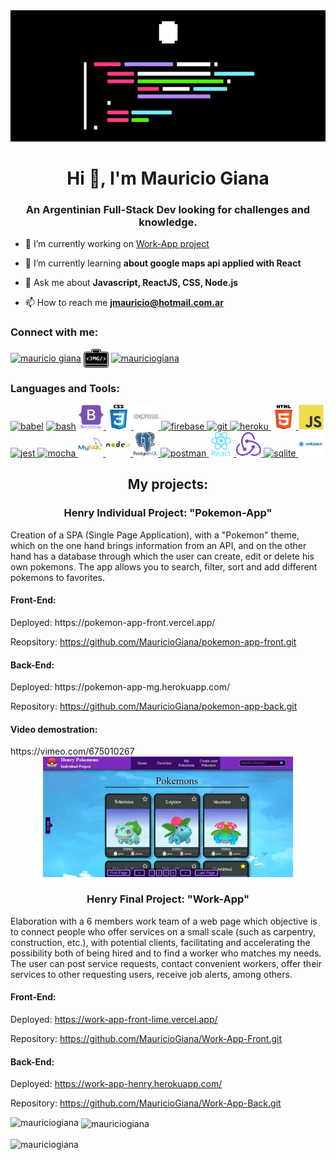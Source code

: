 <div align="center"><img src="https://github.com/MauricioGiana/MauricioGiana/blob/9005c18ae14f6bc86d66459fd90672b88af2e808/assets/ezgif.com-gif-maker.gif"/></div>
          <h1 align="center">Hi 👋, I'm Mauricio Giana</h1>
<h3 align="center">An Argentinian Full-Stack Dev looking for challenges and knowledge.</h3>

- 🔭 I’m currently working on [Work-App project](https://github.com/MauricioGiana/Work-App-Front.git)

- 🌱 I’m currently learning **about google maps api applied with React**

- 💬 Ask me about **Javascript, ReactJS, CSS, Node.js**

- 📫 How to reach me **jmauricio@hotmail.com.ar**

<h3 align="left">Connect with me:</h3>
<p align="left">
<a href="https://linkedin.com/in/mauricio-giana-dev" target="_blank" rel="noopener noreferrer"><img align="center" src="https://raw.githubusercontent.com/rahuldkjain/github-profile-readme-generator/master/src/images/icons/Social/linked-in-alt.svg" alt="mauricio giana" height="30" width="40" /></a>
<a href="https://mauriciogiana.github.io/portfolio/" target="_blank" rel="noopener noreferrer"><img align="center" src="https://github.com/MauricioGiana/portfolio/blob/743b6055cdee2622116c586fd1ebdb236bfdce30/src/assets/portfolio-logo.png" alt="mauriciogiana" height="30" width="40" /></a>
<a href="https://codesandbox.com/mauriciogiana" target="_blank" rel="noopener noreferrer"><img align="center" src="https://raw.githubusercontent.com/rahuldkjain/github-profile-readme-generator/master/src/images/icons/Social/codesandbox.svg" alt="mauriciogiana" height="30" width="40" /></a>
</p>

<h3 align="left">Languages and Tools:</h3>
<p align="left"> <a align="center" href="https://babeljs.io/" target="_blank" rel="noreferrer"> <img src="https://www.vectorlogo.zone/logos/babeljs/babeljs-icon.svg" alt="babel" width="40" height="40"/></a> 
<a href="https://www.gnu.org/software/bash/" target="_blank" rel="noreferrer"> <img src="https://www.vectorlogo.zone/logos/gnu_bash/gnu_bash-icon.svg" alt="bash" width="40" height="40"/></a> 
<a href="https://getbootstrap.com" target="_blank" rel="noreferrer"> <img src="https://raw.githubusercontent.com/devicons/devicon/master/icons/bootstrap/bootstrap-plain-wordmark.svg" alt="bootstrap" width="40" height="40"/> </a> <a href="https://www.w3schools.com/css/" target="_blank" rel="noreferrer"> <img src="https://raw.githubusercontent.com/devicons/devicon/master/icons/css3/css3-original-wordmark.svg" alt="css3" width="40" height="40"/> </a> <a href="https://expressjs.com" target="_blank" rel="noreferrer"> <img src="https://raw.githubusercontent.com/devicons/devicon/master/icons/express/express-original-wordmark.svg" alt="express" width="40" height="40"/> </a> <a href="https://firebase.google.com/" target="_blank" rel="noreferrer"> <img src="https://www.vectorlogo.zone/logos/firebase/firebase-icon.svg" alt="firebase" width="40" height="40"/> </a> <a href="https://git-scm.com/" target="_blank" rel="noreferrer"> <img src="https://www.vectorlogo.zone/logos/git-scm/git-scm-icon.svg" alt="git" width="40" height="40"/> </a> <a href="https://heroku.com" target="_blank" rel="noreferrer"> <img src="https://www.vectorlogo.zone/logos/heroku/heroku-icon.svg" alt="heroku" width="40" height="40"/> </a> <a href="https://www.w3.org/html/" target="_blank" rel="noreferrer"> <img src="https://raw.githubusercontent.com/devicons/devicon/master/icons/html5/html5-original-wordmark.svg" alt="html5" width="40" height="40"/> </a> <a href="https://developer.mozilla.org/en-US/docs/Web/JavaScript" target="_blank" rel="noreferrer"> <img src="https://raw.githubusercontent.com/devicons/devicon/master/icons/javascript/javascript-original.svg" alt="javascript" width="40" height="40"/> </a> <a href="https://jestjs.io" target="_blank" rel="noreferrer"> <img src="https://www.vectorlogo.zone/logos/jestjsio/jestjsio-icon.svg" alt="jest" width="40" height="40"/> </a> <a href="https://mochajs.org" target="_blank" rel="noreferrer"> <img src="https://www.vectorlogo.zone/logos/mochajs/mochajs-icon.svg" alt="mocha" width="40" height="40"/> </a> <a href="https://www.mysql.com/" target="_blank" rel="noreferrer"> <img src="https://raw.githubusercontent.com/devicons/devicon/master/icons/mysql/mysql-original-wordmark.svg" alt="mysql" width="40" height="40"/> </a> <a href="https://nodejs.org" target="_blank" rel="noreferrer"> <img src="https://raw.githubusercontent.com/devicons/devicon/master/icons/nodejs/nodejs-original-wordmark.svg" alt="nodejs" width="40" height="40"/> </a> <a href="https://www.postgresql.org" target="_blank" rel="noreferrer"> <img src="https://raw.githubusercontent.com/devicons/devicon/master/icons/postgresql/postgresql-original-wordmark.svg" alt="postgresql" width="40" height="40"/> </a> <a href="https://postman.com" target="_blank" rel="noreferrer"> <img src="https://www.vectorlogo.zone/logos/getpostman/getpostman-icon.svg" alt="postman" width="40" height="40"/> </a> <a href="https://reactjs.org/" target="_blank" rel="noreferrer"> <img src="https://raw.githubusercontent.com/devicons/devicon/master/icons/react/react-original-wordmark.svg" alt="react" width="40" height="40"/> </a> <a href="https://redux.js.org" target="_blank" rel="noreferrer"> <img src="https://raw.githubusercontent.com/devicons/devicon/master/icons/redux/redux-original.svg" alt="redux" width="40" height="40"/> </a> <a href="https://www.sqlite.org/" target="_blank" rel="noreferrer"> <img src="https://www.vectorlogo.zone/logos/sqlite/sqlite-icon.svg" alt="sqlite" width="40" height="40"/> </a> <a href="https://webpack.js.org" target="_blank" rel="noreferrer"> <img src="https://raw.githubusercontent.com/devicons/devicon/d00d0969292a6569d45b06d3f350f463a0107b0d/icons/webpack/webpack-original-wordmark.svg" alt="webpack" width="40" height="40"/> </a> </p>

<h2 align="center">My projects:</h2>
<h3 align="center">Henry Individual Project: "Pokemon-App"</h3>

Creation of a SPA (Single Page Application), with a "Pokemon" theme, which on the one hand brings information from an API, and on the other hand has a database through which the user can create, edit or delete his own pokemons.
The app allows you to search, filter, sort and add different pokemons to favorites.

<h4>Front-End:</h4>
Deployed: https://pokemon-app-front.vercel.app/

Reopsitory: https://github.com/MauricioGiana/pokemon-app-front.git

<h4>Back-End:</h4>
Deployed: https://pokemon-app-mg.herokuapp.com/

Repository: https://github.com/MauricioGiana/pokemon-app-back.git

<h4>Video demostration:</h4>
https://vimeo.com/675010267

<div align="center"><img width="400" src="https://github.com/MauricioGiana/MauricioGiana/blob/6d54bc7de2fdb72fe8be67d2f008a555666cc7f5/assets/pokeapp.jpg"/></div>


<h3 align="center">Henry Final Project: "Work-App"</h3>

 Elaboration with a 6 members work team of a web page which objective is to connect people who offer services on a small scale (such as carpentry, construction, etc.), with potential clients, facilitating and accelerating the possibility both of being hired and to  find a worker who matches my needs.
The user can post service requests, contact convenient workers, offer their services to other requesting users, receive job alerts, among others.

<h4>Front-End:</h4>

Deployed: https://work-app-front-lime.vercel.app/

Repository: https://github.com/MauricioGiana/Work-App-Front.git

<h4>Back-End:</h4>

Deployed: https://work-app-henry.herokuapp.com/

Repository: https://github.com/MauricioGiana/Work-App-Back.git

<p><img align="left" src="https://github-readme-stats.vercel.app/api/top-langs?username=mauriciogiana&show_icons=true&locale=en&layout=compact" alt="mauriciogiana" /></p>

<p>&nbsp;<img align="center" src="https://github-readme-stats.vercel.app/api?username=mauriciogiana&show_icons=true&locale=en" alt="mauriciogiana" /></p>

<p><img align="center" src="https://github-readme-streak-stats.herokuapp.com/?user=mauriciogiana&" alt="mauriciogiana" /></p>

